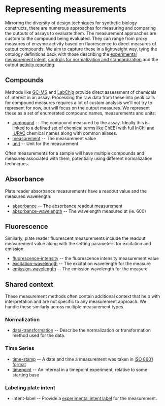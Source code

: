 # Representing measurements

Mirroring the diversity of design techniques for synthetic biology constructs,
there are numerous approaches for measuring and comparing the outputs of assays
to evaluate them. The measurement approaches are custom to the compound being
evaluated. They can range from proxy measures of enzyme activity based on
fluorescence to direct measures of output compounds. We aim to capture these in
a lightweight way, tying the ontology definitions back with those describing the
[experimental measurement intent](https://github.com/ginkgobioworks/ontology-clean/blob/master/docs/experimental_plate_labels.md),
[controls for normalization and standardization](https://github.com/ginkgobioworks/ontology-clean/blob/master/docs/representing_controls.md)
and the output [activity reporting](https://github.com/ginkgobioworks/ontology-clean/blob/master/docs/activity_reporting.md).

## Compounds

Methods like
[GC-MS](https://en.wikipedia.org/wiki/Gas_chromatography%E2%80%93mass_spectrometry)
and
[LabChip](https://perkinelmer-appliedgenomics.com/home/nucleic_acid_analysis_protein_characterization/microfluidic-protein-characterization-analysis/labchip-gxii-touch-protein-characterization-system/)
provide direct assessment of chemicals of interest in an assay. Processing the
raw data from these into peak calls for compound measures requires a lot of
custom analysis we'll not try to represent for now, but will focus on the output
measures. We represent these as a set of enumerated compound names, measurements
and units:

- [compound](https://www.ebi.ac.uk/ols/ontologies/sbo/terms?iri=http%3A%2F%2Fbiomodels.net%2FSBO%2FSBO_0000240)
  -- The compound measured by the assay. Ideally this is linked to a defined set
  of [chemical terms like ChEBI](https://www.ebi.ac.uk/chebi/) with full
  [InChi](https://en.wikipedia.org/wiki/International_Chemical_Identifier) and 
  [IUPAC](https://en.wikipedia.org/wiki/IUPAC_nomenclature_of_organic_chemistry) chemical names along with common aliases.
- [measurement](https://www.ebi.ac.uk/ols/ontologies/iao/terms?iri=http%3A%2F%2Fpurl.obolibrary.org%2Fobo%2FIAO_0000109) -- The measurement value
- [unit](https://www.ebi.ac.uk/ols/ontologies/iao/terms?iri=http%3A%2F%2Fpurl.obolibrary.org%2Fobo%2FIAO_0000003) -- Unit for the measurement

Often measurements for a sample will have multiple compounds and measures
associated with them, potentially using different normalization techniques.

## Absorbance

Plate reader absorbance measurements have a readout value and the measured
wavelength:

- [absorbance](https://www.ebi.ac.uk/ols/ontologies/bao/terms?iri=http%3A%2F%2Fwww.bioassayontology.org%2Fbao%23BAO_0000070) -- The absorbance readout measurement
- [absorbance-wavelength](https://www.ebi.ac.uk/ols/ontologies/bao/terms?iri=http%3A%2F%2Fwww.bioassayontology.org%2Fbao%23BAO_0000568) -- The wavelength measured at (ie. 600)

## Fluorescence

Similarly, plate reader fluorescent measurements include the readout measurement
value along with the setting parameters for excitation and emission:

- [fluorescence-intensity](https://www.ebi.ac.uk/ols/ontologies/bao/terms?iri=http%3A%2F%2Fwww.bioassayontology.org%2Fbao%23BAO_0000363) -- the fluorescence intensity measurement value
- [excitation-wavelength](https://www.ebi.ac.uk/ols/ontologies/bao/terms?iri=http%3A%2F%2Fwww.bioassayontology.org%2Fbao%23BAO_0000566) -- The excitation wavelength for the measure
- [emission-wavelength](https://www.ebi.ac.uk/ols/ontologies/bao/terms?iri=http%3A%2F%2Fwww.bioassayontology.org%2Fbao%23BAO_0000567) -- The emission wavelength for the measure

## Shared context

These measurement methods often contain additional context that help with
interpretation and are not specific to any measurement approach. We handle these
similarly across multiple measurement types.

### Normalization

- [data-transformation](https://www.ebi.ac.uk/ols/ontologies/obi/terms?iri=http%3A%2F%2Fpurl.obolibrary.org%2Fobo%2FOBI_0200169) -- Describe the normalization or transformation method used for the data.

### Time Series

- [time-stamp](https://www.ebi.ac.uk/ols/ontologies/iao/terms?iri=http%3A%2F%2Fpurl.obolibrary.org%2Fobo%2FIAO_0000582) -- A date and time a measurement was taken in [ISO 8601 format](https://en.wikipedia.org/wiki/ISO_8601)
- [timepoint](https://www.ebi.ac.uk/ols/ontologies/iao/terms?iri=http%3A%2F%2Fpurl.obolibrary.org%2Fobo%2FIAO_0000416) -- An internal in a timepoint experiment, relative to some starting base

### Labeling plate intent

- intent-label -- Provide a [experimental intent label](https://github.com/ginkgobioworks/ontology-clean/blob/master/docs/experimental_plate_labels.md) for the measurement.
